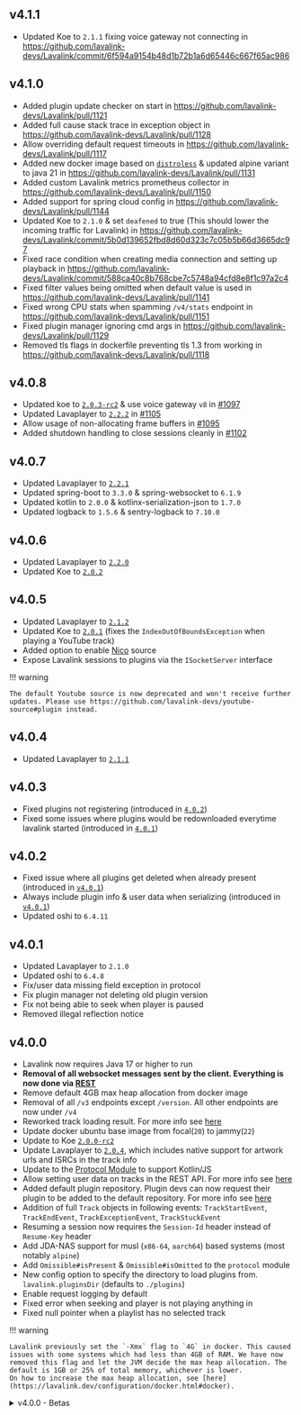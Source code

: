 ## v4.1.1
* Updated Koe to `2.1.1` fixing voice gateway not connecting in https://github.com/lavalink-devs/Lavalink/commit/6f594a9154b48d1b72b1a6d65446c667f65ac986

## v4.1.0
* Added plugin update checker on start in https://github.com/lavalink-devs/Lavalink/pull/1121
* Added full cause stack trace in exception object in https://github.com/lavalink-devs/Lavalink/pull/1128
* Allow overriding default request timeouts in https://github.com/lavalink-devs/Lavalink/pull/1117
* Added new docker image based on [`distroless`](https://github.com/GoogleContainerTools/distroless) & updated alpine variant to java 21 in https://github.com/lavalink-devs/Lavalink/pull/1131
* Added custom Lavalink metrics prometheus collector in https://github.com/lavalink-devs/Lavalink/pull/1150
* Added support for spring cloud config in https://github.com/lavalink-devs/Lavalink/pull/1144
* Updated Koe to `2.1.0` & set `deafened` to true (This should lower the incoming traffic for Lavalink) in https://github.com/lavalink-devs/Lavalink/commit/5b0d139652fbd8d60d323c7c05b5b66d3665dc97
* Fixed race condition when creating media connection and setting up playback in https://github.com/lavalink-devs/Lavalink/commit/588ca40c8b768cbe7c5748a94cfd8e8f1c97a2c4
* Fixed filter values being omitted when default value is used in https://github.com/lavalink-devs/Lavalink/pull/1141
* Fixed wrong CPU stats when spamming `/v4/stats` endpoint in https://github.com/lavalink-devs/Lavalink/pull/1151
* Fixed plugin manager ignoring cmd args in https://github.com/lavalink-devs/Lavalink/pull/1129
* Removed tls flags in dockerfile preventing tls 1.3 from working in https://github.com/lavalink-devs/Lavalink/pull/1118

## v4.0.8
* Updated koe to [`2.0.3-rc2`](https://github.com/KyokoBot/koe/releases/tag/2.0.3-rc2) & use voice gateway `v8` in [#1097](https://github.com/lavalink-devs/Lavalink/pull/1097)
* Updated Lavaplayer to [`2.2.2`](https://github.com/lavalink-devs/lavaplayer/releases/tag/2.2.2) in [#1105](https://github.com/lavalink-devs/Lavalink/pull/1105)
* Allow usage of non-allocating frame buffers in [#1095](https://github.com/lavalink-devs/Lavalink/pull/1095)
* Added shutdown handling to close sessions cleanly in [#1102](https://github.com/lavalink-devs/Lavalink/pull/1102)

## v4.0.7
* Updated Lavaplayer to [`2.2.1`](https://github.com/lavalink-devs/lavaplayer/releases/tag/2.2.1)
* Updated spring-boot to `3.3.0` & spring-websocket to `6.1.9`
* Updated kotlin to `2.0.0` & kotlinx-serialization-json to `1.7.0`
* Updated logback to `1.5.6` & sentry-logback to `7.10.0`

## v4.0.6
* Updated Lavaplayer to [`2.2.0`](https://github.com/lavalink-devs/lavaplayer/releases/tag/2.2.0)
* Updated Koe to [`2.0.2`](https://github.com/KyokoBot/koe/releases/tag/2.0.2)

## v4.0.5
* Updated Lavaplayer to [`2.1.2`](https://github.com/lavalink-devs/lavaplayer/releases/tag/2.1.2)
* Updated Koe to [`2.0.1`](https://github.com/KyokoBot/koe/releases/tag/2.0.1) (fixes the `IndexOutOfBoundsException` when playing a YouTube track)
* Added option to enable [Nico](https://www.nicovideo.jp/) source
* Expose Lavalink sessions to plugins via the `ISocketServer` interface

!!! warning

    The default Youtube source is now deprecated and won't receive further updates. Please use https://github.com/lavalink-devs/youtube-source#plugin instead.

## v4.0.4
* Updated Lavaplayer to [`2.1.1`](https://github.com/lavalink-devs/lavaplayer/releases/tag/2.1.1)

## v4.0.3
* Fixed plugins not registering (introduced in [`4.0.2`](https://github.com/lavalink-devs/Lavalink/releases/tag/4.0.2))
* Fixed some issues where plugins would be redownloaded everytime lavalink started (introduced in [`4.0.1`](https://github.com/lavalink-devs/Lavalink/releases/tag/4.0.1))

## v4.0.2
* Fixed issue where all plugins get deleted when already present (introduced in [`v4.0.1`](https://github.com/lavalink-devs/Lavalink/releases/tag/4.0.1))
* Always include plugin info & user data when serializing (introduced in [`v4.0.1`](https://github.com/lavalink-devs/Lavalink/releases/tag/4.0.1))
* Updated oshi to `6.4.11`

## v4.0.1
* Updated Lavaplayer to `2.1.0`
* Updated oshi to `6.4.8`
* Fix/user data missing field exception in protocol
* Fix plugin manager not deleting old plugin version
* Fix not being able to seek when player is paused
* Removed illegal reflection notice

## v4.0.0
* Lavalink now requires Java 17 or higher to run
* **Removal of all websocket messages sent by the client. Everything is now done via [REST](../api/rest.md)**
* Remove default 4GB max heap allocation from docker image
* Removal of all `/v3` endpoints except `/version`. All other endpoints are now under `/v4`
* Reworked track loading result. For more info see [here](../api/rest.md#track-loading-result)
* Update docker ubuntu base image from focal(`20`) to jammy(`22`)
* Update to Koe [`2.0.0-rc2`](https://github.com/KyokoBot/koe/releases/tag/2.0.0-rc2)
* Update Lavaplayer to [`2.0.4`](https://github.com/lavalink-devs/lavaplayer/releases/tag/2.0.4), which includes native support for artwork urls and ISRCs in the track info
* Update to the [Protocol Module](https://github.com/lavalink-devs/Lavalink/tree/master/protocol) to support Kotlin/JS
* Allow setting user data on tracks in the REST API. For more info see [here](../api/rest.md#update-player-track)
* Added default plugin repository. Plugin devs can now request their plugin to be added to the default repository. For more info see [here](../api/plugins.md#distributing-your-plugin)
* Addition of full `Track` objects in following events: `TrackStartEvent`, `TrackEndEvent`, `TrackExceptionEvent`, `TrackStuckEvent`
* Resuming a session now requires the `Session-Id` header instead of `Resume-Key` header
* Add JDA-NAS support for musl (`x86-64`, `aarch64`) based systems (most notably `alpine`)
* Add `Omissible#isPresent` & `Omissible#isOmitted` to the `protocol` module
* New config option to specify the directory to load plugins from. `lavalink.pluginsDir` (defaults to `./plugins`)
* Enable request logging by default
* Fixed error when seeking and player is not playing anything in
* Fixed null pointer when a playlist has no selected track

!!! warning

    Lavalink previously set the `-Xmx` flag to `4G` in docker. This caused issues with some systems which had less than 4GB of RAM. We have now removed this flag and let the JVM decide the max heap allocation. The default is 1GB or 25% of total memory, whichever is lower.
    On how to increase the max heap allocation, see [here](https://lavalink.dev/configuration/docker.html#docker).

<details markdown="1">
<summary>v4.0.0 - Betas</summary>

## v4.0.0-beta.5
* Update lavaplayer to [`2.0.3`](https://github.com/lavalink-devs/lavaplayer/releases/tag/2.0.2) - Fixed YouTube access token errors
* Added default plugin repository. Plugin devs can now request their plugin to be added to the default repository. For more info see [here](../api/plugins.md#distributing-your-plugin)
* Fixed error when seeking and player is not playing anything in

## v4.0.0-beta.4

* Update lavaplayer to [`2.0.2`](https://github.com/lavalink-devs/lavaplayer/releases/tag/2.0.2) - Support MPEG 2.5 and fixed some requests not timing out
* Add `Omissible#isPresent` & `Omissible#isOmitted` to the `protocol` module
* Fix null pointer when a playlist has no selected track

## v4.0.0-beta.3

* Update lavaplayer to [`2.0.0`](https://github.com/lavalink-devs/lavaplayer/releases/tag/2.0.0) - Fixed YouTube 403 errors & YouTube access token errors

## v4.0.0-beta.2

* Update lavaplayer to [`08cfbc0`](https://github.com/Walkyst/lavaplayer-fork/commit/08cfbc05953128f3cf727ea3bcbe41dabcd1c7db) - Fixed ogg streaming
* Add JDA-NAS support for musl (`x86-64`, `aarch64`) based systems (most notably `alpine`)
* New config option to specify the directory to load plugins from. `lavalink.pluginsDir` (defaults to `./plugins`)

## v4.0.0-beta.1

* New Lavalink now requires Java 17 or higher to run
* **Removal of all websocket messages sent by the client. Everything is now done via [REST](../api/rest.md)**
* Update to [Lavaplayer custom branch](https://github.com/Walkyst/lavaplayer-fork/tree/custom), which includes native support for artwork urls and ISRCs in the track info
* Addition of full `Track` objects in following events: `TrackStartEvent`, `TrackEndEvent`, `TrackExceptionEvent`, `TrackStuckEvent`
* Resuming a session now requires the `Session-Id` header instead of `Resume-Key` header
* Reworked track loading result. For more info see [here](../api/rest.md#track-loading-result)
* Update to the [Protocol Module](https://github.com/lavalink-devs/Lavalink/tree/master/protocol) to support Kotlin/JS
* Removal of all `/v3` endpoints except `/version`. All other endpoints are now under `/v4`

!!! warning

    This is a beta release, and as such, may contain bugs. Please report any bugs you find to the [issue tracker](https://github.com/lavalink-devs/Lavalink/issues/new/choose).
    For more info on the changes in this release, see [here](./index.md#significant-changes)
    If you have any question regarding the changes in this release, please ask in the [support server]({{ discord_help }}) or [GitHub discussions](https://github.com/lavalink-devs/Lavalink/discussions/categories/q-a)

Contributors:
[@topi314](https://github.com/topi314), [@freyacodes](https://github.com/freyacodes), [@DRSchlaubi](https://github.com/DRSchlaubi) and [@melike2d](https://github.com/melike2d)

</details>
